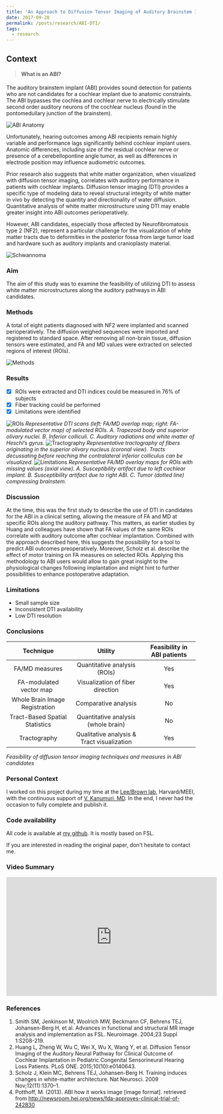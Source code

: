 ```yaml
---
title: 'An Approach to Diffusion Tensor Imaging of Auditory Brainstem Implant Candidates'
date: 2017-09-20
permalink: /posts/research/ABI-DTI/
tags:
  - research
---
```

## Context

> #### What is an ABI?

The auditory brainstem implant (ABI) provides sound detection for patients who are not candidates for a cochlear implant due to anatomic constraints.
The ABI bypasses the cochlea and cochlear nerve to electrically stimulate second order auditory neurons of the cochlear nucleus (found in the pontomedullary junction of the brainstem). 

![ABI Anatomy](../images/abi_dti/ABI_anatomy.gif "ABI Anatomy")

Unfortunately, hearing outcomes among ABI recipients remain highly variable and performance lags significantly behind cochlear implant users. Anatomic differences, including size of the residual cochlear nerve or presence of a cerebellopontine angle tumor, as well as differences in electrode position may influence audiometric outcomes. 

Prior research also suggests that white matter organization, when visualized with diffusion tensor imaging, correlates with auditory performance in patients with cochlear implants. Diffusion tensor imaging (DTI) provides a specific type of modeling data to reveal structural integrity of white matter in vivo by detecting the quantity and directionality of water diffusion. Quantitative analysis of white matter microstructure using DTI may enable greater insight into ABI outcomes perioperatively. 

However, ABI candidates, especially those affected by Neurofibromatosis type 2 (NF2), represent a particular challenge for the visualization of white matter tracts due to deformities in the posterior fossa from large tumor load and hardware such as auditory implants and cranioplasty material. 

![Schwannoma](../images/abi_dti/Schwannoma.gif "Schwannoma")

### Aim

The aim of this study was to examine the feasibility of utilizing DTI to assess white matter microstructures along the auditory pathways in ABI candidates. 

### Methods 

A total of eight patients diagnosed with NF2 were implanted and scanned perioperatively. The diffusion weighed sequences were imported and registered to standard space. After removing all non-brain tissue, diffusion tensors were estimated, and FA and MD values were extracted on selected regions of interest (ROIs). 

![Methods](../images/abi_dti/methods.jpg "Methods")

### Results

- [x] ROIs were extracted and DTI indices could be measured in 76% of subjects
- [x] Fiber tracking could be performed
- [x] Limitations were identified  

![ROIs](../images/abi_dti/ROIs.jpg "ROIs")
*Representative DTI scans (left: FA/MD overlap map; right: FA-modulated vector map) of selected ROIs. A. Trapezoid body and superior olivary nuclei. B. Inferior colliculi. C. Auditory radiations and white matter of Heschl’s gyrus.*
![Tractography](../images/abi_dti/Tracto.jpg "Tractography")
*Representative tractography of fibers originating in the superior olivary nucleus (coronal view). Tracts decussating before reaching the contralateral inferior colliculus can be visualized.*
![Limitations](../images/abi_dti/limitations.jpg "Limitations")
*Representative FA/MD overlay maps for ROIs with missing values (axial view). A. Susceptibility artifact due to left cochlear implant. B. Susceptibility artifact due to right ABI. C. Tumor (dotted line) compressing brainstem.*

### Discussion 

At the time, this was the first study to describe the use of DTI in candidates for the ABI in a clinical setting, allowing the measure of FA and MD at specific ROIs along the auditory pathway. This matters, as earlier studies by Huang and colleagues have shown that FA values of the same ROIs correlate with auditory outcome after cochlear implantation. Combined with the approach described here, this suggests the possibility for a tool to predict ABI outcomes preoperatively. Moreover, Scholz et al. describe the effect of motor training on FA measures on selected ROIs. Applying this methodology to ABI users would allow to gain great insight to the physiological changes following implantation and might hint to further possibilities to enhance postoperative adaptation. 

### Limitations
-	Small sample size
-	Inconsistent DTI availability
-	Low DTI resolution

### Conclusions

| **Technique** |	**Utility** | **Feasibility in ABI patients**|
|:-------------:|:-------------:|:-------------:|
|FA/MD measures	| Quantitative analysis (ROIs) |	Yes|
|FA-modulated vector map	 | Visualization of fiber direction	| Yes|
|Whole Brain Image Registration | Comparative analysis |	No|
|Tract-Based Spatial Statistics	| Quantitative analysis (whole brain)	| No|
|Tractography |	Qualitative analysis & Tract visualization	| Yes|
*Feasibility of diffusion tensor imaging techniques and measures in ABI candidates*

### Personal Context

I worked on this project during my time at the [Lee/Brown lab](https://scholar.harvard.edu/leebrownlab/home "Lee/Brown"), Harvard/MEEI, with the continuous support of [V. Kanumuri, MD](https://oto.hms.harvard.edu/people/vivek-kanumuri "V. Kanumuri"). In the end, I never had the occasion to fully complete and publish it. 

### Code availability

All code is available at [my github](https://github.com/MonsieurWave/DTI-Scripts "JK's Github"). It is mostly based on FSL. 

If you are interested in reading the original paper, don't hesitate to contact me. 

### Video Summary

<iframe width="560" height="315" src="https://www.youtube.com/embed/BhSW58XTr_8" frameborder="0" allow="accelerometer; autoplay; encrypted-media; gyroscope; picture-in-picture" allowfullscreen></iframe>

### References 

1. Smith SM, Jenkinson M, Woolrich MW, Beckmann CF, Behrens TEJ, Johansen-Berg H, et al. Advances in functional and structural MR image analysis and implementation as FSL. Neuroimage. 2004;23 Suppl 1:S208-219. 
2. Huang L, Zheng W, Wu C, Wei X, Wu X, Wang Y, et al. Diffusion Tensor Imaging of the Auditory Neural Pathway for Clinical Outcome of Cochlear Implantation in Pediatric Congenital Sensorineural Hearing Loss Patients. PLoS ONE. 2015;10(10):e0140643. 
3. Scholz J, Klein MC, Behrens TEJ, Johansen-Berg H. Training induces changes in white-matter architecture. Nat Neurosci. 2009 Nov;12(11):1370–1. 
4. Potthoff, M. (2013). ABI how it works image [image format]. retrieved from http://newsroom.hei.org/news/fda-approves-clinical-trial-of-242830